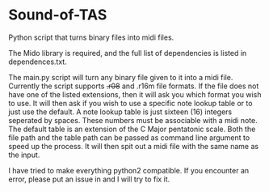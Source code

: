 # Sound-of-TAS
Python script that turns binary files into midi files.

The Mido library is required, and the full list of dependencies is listed in dependences.txt.

The main.py script will turn any binary file given to it into a midi file. Currently the script supports <del>.r08</del> and .r16m file formats. If the file does not have one of the listed extensions, then it will ask you which format you wish to use. It will then ask if you wish to use a specific note lookup table or to just use the default. A note lookup table is just sixteen (16) integers seperated by spaces. These numbers must be associable with a midi note. The default table is an extension of the C Major pentatonic scale. Both the file path and the table path can be passed as command line argument to speed up the process. It will then spit out a midi file with the same name as the input.

I have tried to make everything python2 compatible. If you encounter an error, please put an issue in and I will try to fix it.
